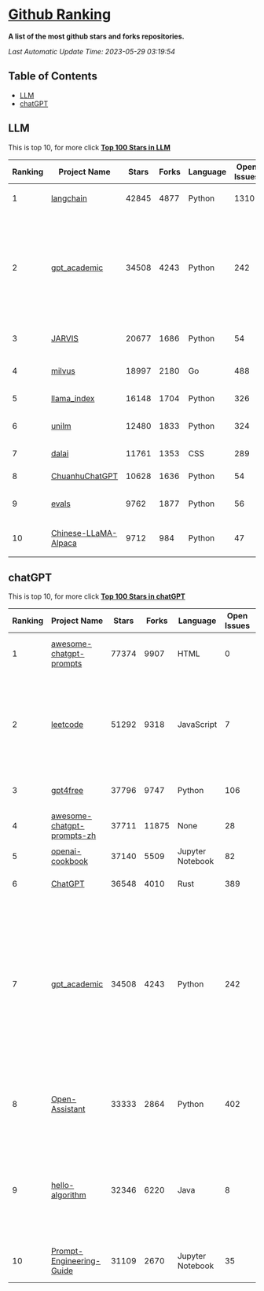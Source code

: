 [Github Ranking](./README.md)
==========

**A list of the most github stars and forks repositories.**

*Last Automatic Update Time: 2023-05-29 03:19:54*

## Table of Contents
 * [LLM](#LLM)
 * [chatGPT](#chatGPT)

## LLM

This is top 10, for more click **[Top 100 Stars in LLM](Top100/LLM.md)**

| Ranking | Project Name | Stars | Forks | Language | Open Issues | Description | Last Commit |
| ------- | ------------ | ----- | ----- | -------- | ----------- | ----------- | ----------- |
| 1 | [langchain](https://github.com/hwchase17/langchain) | 42845 | 4877 | Python | 1310 | ⚡ Building applications with LLMs through composability ⚡ | 2023-05-29T01:05:34Z |
| 2 | [gpt_academic](https://github.com/binary-husky/gpt_academic) | 34508 | 4243 | Python | 242 | 为ChatGPT/GLM提供图形交互界面，特别优化论文阅读润色体验，模块化设计支持自定义快捷按钮&函数插件，支持代码块表格显示，Tex公式双显示，支持Python和C++等项目剖析&自译解功能，PDF/LaTex论文翻译&总结功能，支持并行问询多种LLM模型，支持清华chatglm等本地模型。兼容复旦MOSS, llama, rwkv, 盘古, newbing, claude等 | 2023-05-28T13:34:59Z |
| 3 | [JARVIS](https://github.com/microsoft/JARVIS) | 20677 | 1686 | Python | 54 | JARVIS, a system to connect LLMs with ML community. Paper: https://arxiv.org/pdf/2303.17580.pdf | 2023-05-15T15:19:28Z |
| 4 | [milvus](https://github.com/milvus-io/milvus) | 18997 | 2180 | Go | 488 | A cloud-native vector database, storage for next generation AI applications | 2023-05-29T03:19:17Z |
| 5 | [llama_index](https://github.com/jerryjliu/llama_index) | 16148 | 1704 | Python | 326 | LlamaIndex (GPT Index) is a data framework for your LLM applications | 2023-05-29T03:12:49Z |
| 6 | [unilm](https://github.com/microsoft/unilm) | 12480 | 1833 | Python | 324 | Large-scale Self-supervised Pre-training Across Tasks, Languages, and Modalities | 2023-05-27T14:41:56Z |
| 7 | [dalai](https://github.com/cocktailpeanut/dalai) | 11761 | 1353 | CSS | 289 | The simplest way to run LLaMA on your local machine | 2023-05-21T06:39:45Z |
| 8 | [ChuanhuChatGPT](https://github.com/GaiZhenbiao/ChuanhuChatGPT) | 10628 | 1636 | Python | 54 | GUI for ChatGPT API and many LLMs | 2023-05-28T10:51:44Z |
| 9 | [evals](https://github.com/openai/evals) | 9762 | 1877 | Python | 56 | Evals is a framework for evaluating LLMs and LLM systems, and an open-source registry of benchmarks. | 2023-05-29T00:04:05Z |
| 10 | [Chinese-LLaMA-Alpaca](https://github.com/ymcui/Chinese-LLaMA-Alpaca) | 9712 | 984 | Python | 47 | 中文LLaMA&Alpaca大语言模型+本地CPU/GPU训练部署 (Chinese LLaMA & Alpaca LLMs) | 2023-05-27T08:57:50Z |


## chatGPT

This is top 10, for more click **[Top 100 Stars in chatGPT](Top100/chatGPT.md)**

| Ranking | Project Name | Stars | Forks | Language | Open Issues | Description | Last Commit |
| ------- | ------------ | ----- | ----- | -------- | ----------- | ----------- | ----------- |
| 1 | [awesome-chatgpt-prompts](https://github.com/f/awesome-chatgpt-prompts) | 77374 | 9907 | HTML | 0 | This repo includes ChatGPT prompt curation to use ChatGPT better. | 2023-05-28T15:08:24Z |
| 2 | [leetcode](https://github.com/azl397985856/leetcode) | 51292 | 9318 | JavaScript | 7 | 推荐免费ChatGPT网站：www.lintcode.com/chat-gpt?utm_source=tf-github-lucifer  LeetCode Solutions: A Record of My Problem Solving Journey.( leetcode题解，记录自己的leetcode解题之路。) | 2023-05-18T01:56:20Z |
| 3 | [gpt4free](https://github.com/xtekky/gpt4free) | 37796 | 9747 | Python | 106 | decentralising the Ai Industry, just some language model api's... | 2023-05-28T11:34:37Z |
| 4 | [awesome-chatgpt-prompts-zh](https://github.com/PlexPt/awesome-chatgpt-prompts-zh) | 37711 | 11875 | None | 28 | ChatGPT 中文调教指南。各种场景使用指南。学习怎么让它听你的话。 | 2023-05-29T02:42:37Z |
| 5 | [openai-cookbook](https://github.com/openai/openai-cookbook) | 37140 | 5509 | Jupyter Notebook | 82 | Examples and guides for using the OpenAI API | 2023-05-28T05:24:00Z |
| 6 | [ChatGPT](https://github.com/lencx/ChatGPT) | 36548 | 4010 | Rust | 389 | 🔮 ChatGPT Desktop Application (Mac, Windows and Linux) | 2023-05-27T06:34:33Z |
| 7 | [gpt_academic](https://github.com/binary-husky/gpt_academic) | 34508 | 4243 | Python | 242 | 为ChatGPT/GLM提供图形交互界面，特别优化论文阅读润色体验，模块化设计支持自定义快捷按钮&函数插件，支持代码块表格显示，Tex公式双显示，支持Python和C++等项目剖析&自译解功能，PDF/LaTex论文翻译&总结功能，支持并行问询多种LLM模型，支持清华chatglm等本地模型。兼容复旦MOSS, llama, rwkv, 盘古, newbing, claude等 | 2023-05-28T13:34:59Z |
| 8 | [Open-Assistant](https://github.com/LAION-AI/Open-Assistant) | 33333 | 2864 | Python | 402 | OpenAssistant is a chat-based assistant that understands tasks, can interact with third-party systems, and retrieve information dynamically to do so. | 2023-05-29T00:07:03Z |
| 9 | [hello-algorithm](https://github.com/geekxh/hello-algorithm) | 32346 | 6220 | Java | 8 | 🌍 针对小白的算法训练 \| 包括四部分：①.大厂面经 ②.力扣图解  ③.千本开源电子书 ④.百张技术思维导图（项目花了上百小时，希望可以点 star 支持，🌹感谢~）推荐免费ChatGPT使用网站 | 2023-05-29T03:11:34Z |
| 10 | [Prompt-Engineering-Guide](https://github.com/dair-ai/Prompt-Engineering-Guide) | 31109 | 2670 | Jupyter Notebook | 35 | 🐙 Guides, papers, lecture, notebooks and resources for prompt engineering | 2023-05-25T22:21:43Z |

